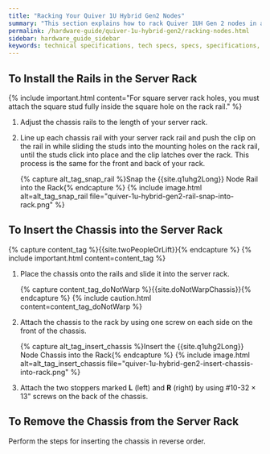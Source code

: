```yaml
---
title: "Racking Your Quiver 1U Hybrid Gen2 Nodes"
summary: "This section explains how to rack Quiver 1UH Gen 2 nodes in a data center."
permalink: /hardware-guide/quiver-1u-hybrid-gen2/racking-nodes.html
sidebar: hardware_guide_sidebar
keywords: technical specifications, tech specs, specs, specifications, Quiver 1U Hybrid Gen2
---
```


## To Install the Rails in the Server Rack
{% include important.html content="For square server rack holes, you must attach the square stud fully inside the square hole on the rack rail." %}

1. Adjust the chassis rails to the length of your server rack.

1. Line up each chassis rail with your server rack rail and push the clip on the rail in while sliding the studs into the mounting holes on the rack rail, until the studs click into place and the clip latches over the rack. This process is the same for the front and back of your rack.

   {% capture alt_tag_snap_rail %}Snap the {{site.q1uhg2Long}} Node Rail into the Rack{% endcapture %}
   {% include image.html alt=alt_tag_snap_rail file="quiver-1u-hybrid-gen2-rail-snap-into-rack.png" %}

<a id="insert-chassis"></a>
## To Insert the Chassis into the Server Rack
{% capture content_tag %}{{site.twoPeopleOrLift}}{% endcapture %}
{% include important.html content=content_tag %}

1. Place the chassis onto the rails and slide it into the server rack.

   {% capture content_tag_doNotWarp %}{{site.doNotWarpChassis}}{% endcapture %}
   {% include caution.html content=content_tag_doNotWarp %}

1. Attach the chassis to the rack by using one screw on each side on the front of the chassis.

   {% capture alt_tag_insert_chassis %}Insert the {{site.q1uhg2Long}} Node Chassis into the Rack{% endcapture %}
   {% include image.html alt=alt_tag_insert_chassis file="quiver-1u-hybrid-gen2-insert-chassis-into-rack.png" %}

1. Attach the two stoppers marked **L** (left) and **R** (right) by using #10-32 &times; 13" screws on the back of the chassis.

## To Remove the Chassis from the Server Rack
Perform the steps for inserting the chassis in reverse order.
